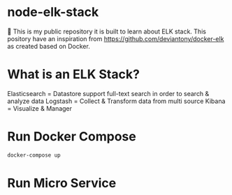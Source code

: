 # node-elk-stack
:fries: This is my public repository it is built to learn about ELK stack. This pository have an inspiration from https://github.com/deviantony/docker-elk as created based on Docker.

# What is an ELK Stack?
Elasticsearch = Datastore support full-text search in order to search & analyze data
Logstash = Collect & Transform data from multi source
Kibana = Visualize & Manager
# Run Docker Compose
```sh
docker-compose up
```

# Run Micro Service
```
```